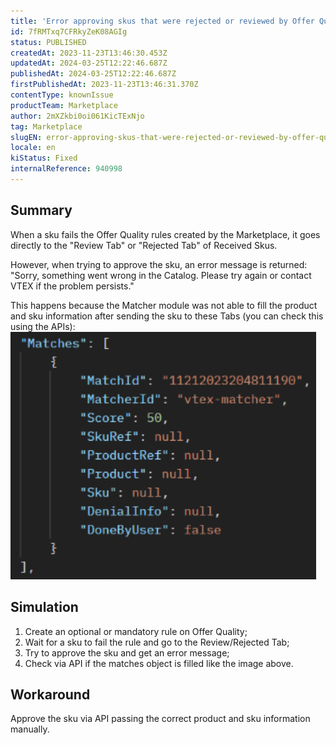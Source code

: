 ```yaml
---
title: 'Error approving skus that were rejected or reviewed by Offer Quality'
id: 7fRMTxq7CFRkyZeK08AGIg
status: PUBLISHED
createdAt: 2023-11-23T13:46:30.453Z
updatedAt: 2024-03-25T12:22:46.687Z
publishedAt: 2024-03-25T12:22:46.687Z
firstPublishedAt: 2023-11-23T13:46:31.370Z
contentType: knownIssue
productTeam: Marketplace
author: 2mXZkbi0oi061KicTExNjo
tag: Marketplace
slugEN: error-approving-skus-that-were-rejected-or-reviewed-by-offer-quality
locale: en
kiStatus: Fixed
internalReference: 940998
---
```


## Summary


When a sku fails the Offer Quality rules created by the Marketplace, it goes directly to the "Review Tab" or "Rejected Tab" of Received Skus.

However, when trying to approve the sku, an error message is returned: "Sorry, something went wrong in the Catalog. Please try again or contact VTEX if the problem persists."

This happens because the Matcher module was not able to fill the product and sku information after sending the sku to these Tabs (you can check this using the APIs):
 ![](https://raw.githubusercontent.com/vtexdocs/known-issues/refs/heads/main/docs/en/known-issues/Marketplace/error-approving-skus-that-were-rejected-or-reviewed-by-offer-quality_1.png)


##

## Simulation



1. Create an optional or mandatory rule on Offer Quality;
2. Wait for a sku to fail the rule and go to the Review/Rejected Tab;
3. Try to approve the sku and get an error message;
4. Check via API if the matches object is filled like the image above.


##

## Workaround


Approve the sku via API passing the correct product and sku information manually.





